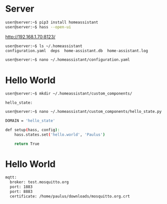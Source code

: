 # Server

```sh
user@server:~$ pip3 install homeassistant
user@server:~$ hass --open-ui
```

http://192.168.1.70:8123/

```sh
user@server:~$ ls ~/.homeassistant
configuration.yaml  deps  home-assistant.db  home-assistant.log
```

```sh
user@server:~$ nano ~/.homeassistant/configuration.yaml
```

# Hello World

```sh
user@server:~$ mkdir ~/.homeassistant/custom_components/
```

```
hello_state:
```

```sh
user@server:~$ nano ~/.homeassistant/custom_components/hello_state.py
```

```sh
DOMAIN = 'hello_state'

def setup(hass, config):
    hass.states.set('hello.world', 'Paulus')

    return True
```

# Hello World

```sh
mqtt:
  broker: test.mosquitto.org
  port: 1883
  port: 8883
  certificate: /home/paulus/downloads/mosquitto.org.crt
```